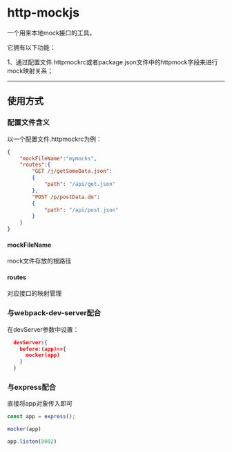 # http-mockjs

一个用来本地mock接口的工具。

它拥有以下功能：

1、通过配置文件.httpmockrc或者package.json文件中的httpmock字段来进行mock映射关系；

---

## 使用方式

### 配置文件含义

以一个配置文件.httpmockrc为例：

``` json
{
    "mockFileName":"mymocks",
    "routes":{
        "GET /j/getSomeData.json":
        {
            "path": "/api/get.json"
        },
        "POST /p/postData.do":
        {
            "path": "/api/post.json"
        }
    }
}
```

#### mockFileName
mock文件存放的根路径

#### routes

对应接口的映射管理


### 与webpack-dev-server配合

在devServer参数中设置：

``` json
  devServer:{
    before:(app)=>{
      mocker(app)
    }
  }
```


### 与express配合

直接将app对象传入即可

``` js
const app = express();

mocker(app)

app.listen(8002)

```